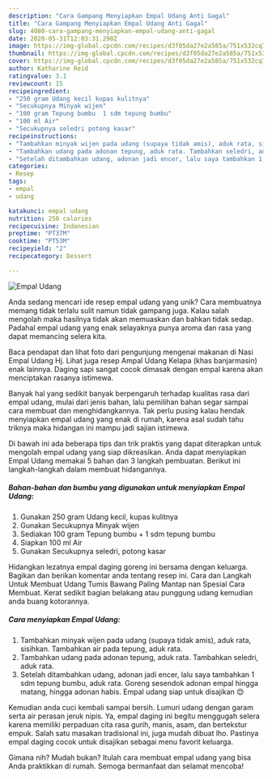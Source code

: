 ```yaml
---
description: "Cara Gampang Menyiapkan Empal Udang Anti Gagal"
title: "Cara Gampang Menyiapkan Empal Udang Anti Gagal"
slug: 4080-cara-gampang-menyiapkan-empal-udang-anti-gagal
date: 2020-05-31T12:03:31.298Z
image: https://img-global.cpcdn.com/recipes/d3f05da27e2a585a/751x532cq70/empal-udang-foto-resep-utama.jpg
thumbnail: https://img-global.cpcdn.com/recipes/d3f05da27e2a585a/751x532cq70/empal-udang-foto-resep-utama.jpg
cover: https://img-global.cpcdn.com/recipes/d3f05da27e2a585a/751x532cq70/empal-udang-foto-resep-utama.jpg
author: Katharine Reid
ratingvalue: 3.1
reviewcount: 15
recipeingredient:
- "250 gram Udang kecil kupas kulitnya"
- "Secukupnya Minyak wijen"
- "100 gram Tepung bumbu  1 sdm tepung bumbu"
- "100 ml Air"
- "Secukupnya seledri potong kasar"
recipeinstructions:
- "Tambahkan minyak wijen pada udang (supaya tidak amis), aduk rata, sisihkan. Tambahkan air pada tepung, aduk rata."
- "Tambahkan udang pada adonan tepung, aduk rata. Tambahkan seledri, aduk rata."
- "Setelah ditambahkan udang, adonan jadi encer, lalu saya tambahkan 1 sdm tepung bumbu, aduk rata. Goreng sesendok adonan empal hingga matang, hingga adonan habis. Empal udang siap untuk disajikan 😊"
categories:
- Resep
tags:
- empal
- udang

katakunci: empal udang 
nutrition: 250 calories
recipecuisine: Indonesian
preptime: "PT37M"
cooktime: "PT53M"
recipeyield: "2"
recipecategory: Dessert

---
```



![Empal Udang](https://img-global.cpcdn.com/recipes/d3f05da27e2a585a/751x532cq70/empal-udang-foto-resep-utama.jpg)

Anda sedang mencari ide resep empal udang yang unik? Cara membuatnya memang tidak terlalu sulit namun tidak gampang juga. Kalau salah mengolah maka hasilnya tidak akan memuaskan dan bahkan tidak sedap. Padahal empal udang yang enak selayaknya punya aroma dan rasa yang dapat memancing selera kita.

Baca pendapat dan lihat foto dari pengunjung mengenai makanan di Nasi Empal Udang Hj. Lihat juga resep Ampal Udang Kelapa (khas banjarmasin) enak lainnya. Daging sapi sangat cocok dimasak dengan empal karena akan menciptakan rasanya istimewa.

Banyak hal yang sedikit banyak berpengaruh terhadap kualitas rasa dari empal udang, mulai dari jenis bahan, lalu pemilihan bahan segar sampai cara membuat dan menghidangkannya. Tak perlu pusing kalau hendak menyiapkan empal udang yang enak di rumah, karena asal sudah tahu triknya maka hidangan ini mampu jadi sajian istimewa.


Di bawah ini ada beberapa tips dan trik praktis yang dapat diterapkan untuk mengolah empal udang yang siap dikreasikan. Anda dapat menyiapkan Empal Udang memakai 5 bahan dan 3 langkah pembuatan. Berikut ini langkah-langkah dalam membuat hidangannya.

<!--inarticleads1-->

##### Bahan-bahan dan bumbu yang digunakan untuk menyiapkan Empal Udang:

1. Gunakan 250 gram Udang kecil, kupas kulitnya
1. Gunakan Secukupnya Minyak wijen
1. Sediakan 100 gram Tepung bumbu + 1 sdm tepung bumbu
1. Siapkan 100 ml Air
1. Gunakan Secukupnya seledri, potong kasar


Hidangkan lezatnya empal daging goreng ini bersama dengan keluarga. Bagikan dan berikan komentar anda tentang resep ini. Cara dan Langkah Untuk Membuat Udang Tumis Bawang Paling Mantap nan Spesial Cara Membuat. Kerat sedikit bagian belakang atau punggung udang kemudian anda buang kotorannya. 

<!--inarticleads2-->

##### Cara menyiapkan Empal Udang:

1. Tambahkan minyak wijen pada udang (supaya tidak amis), aduk rata, sisihkan. Tambahkan air pada tepung, aduk rata.
1. Tambahkan udang pada adonan tepung, aduk rata. Tambahkan seledri, aduk rata.
1. Setelah ditambahkan udang, adonan jadi encer, lalu saya tambahkan 1 sdm tepung bumbu, aduk rata. Goreng sesendok adonan empal hingga matang, hingga adonan habis. Empal udang siap untuk disajikan 😊


Kemudian anda cuci kembali sampai bersih. Lumuri udang dengan garam serta air perasan jeruk nipis. Ya, empal daging ini begitu menggugah selera karena memiliki perpaduan cita rasa gurih, manis, asam, dan bertekstur empuk. Salah satu masakan tradisional ini, juga mudah dibuat lho. Pastinya empal daging cocok untuk disajikan sebagai menu favorit keluarga. 

Gimana nih? Mudah bukan? Itulah cara membuat empal udang yang bisa Anda praktikkan di rumah. Semoga bermanfaat dan selamat mencoba!
